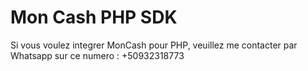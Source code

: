 # Mon Cash PHP SDK
Si vous voulez integrer MonCash pour PHP, veuillez me contacter par Whatsapp sur ce numero : +50932318773 